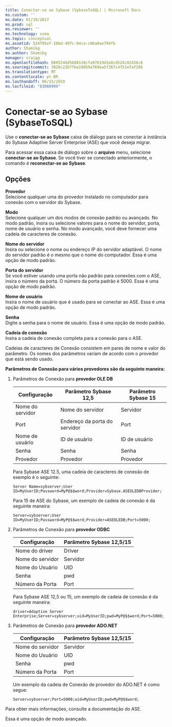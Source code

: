 ```yaml
---
title: Conectar-se ao Sybase (SybaseToSQL) | Microsoft Docs
ms.custom: ''
ms.date: 01/19/2017
ms.prod: sql
ms.reviewer: ''
ms.technology: ssma
ms.topic: conceptual
ms.assetid: 524f95ef-10bd-497c-84ca-c06a0ae794fb
author: Shamikg
ms.author: Shamikg
manager: craigg
ms.openlocfilehash: 0805246d5b88138cfa97019d1e0cd524c82456c6
ms.sourcegitcommit: 3026c22b7fba19059a769ea5f367c4f51efaf286
ms.translationtype: MT
ms.contentlocale: pt-BR
ms.lasthandoff: 06/15/2019
ms.locfileid: "63060999"
---
```

# <a name="connect-to-sybase-sybasetosql"></a>Conectar-se ao Sybase (SybaseToSQL)
Use o **conectar-se ao Sybase** caixa de diálogo para se conectar à instância do Sybase Adaptive Server Enterprise (ASE) que você deseja migrar.  
  
Para acessar essa caixa de diálogo sobre o **arquivo** menu, selecione **conectar-se ao Sybase**. Se você tiver se conectado anteriormente, o comando é **reconectar-se ao Sybase**.  
  
## <a name="options"></a>Opções  
**Provedor**  
Selecione qualquer uma do provedor instalado no computador para conexão com o servidor do Sybase.  
  
**Modo**  
Selecione qualquer um dos modos de conexão padrão ou avançado. No modo padrão, insira ou selecione valores para o nome do servidor, porta, nome de usuário e senha. No modo avançado, você deve fornecer uma cadeia de caracteres de conexão.  
  
**Nome do servidor**  
Insira ou selecione o nome ou endereço IP do servidor adaptável. O nome do servidor padrão é o mesmo que o nome do computador. Essa é uma opção de modo padrão.  
  
**Porta do servidor**  
Se você estiver usando uma porta não padrão para conexões com o ASE, insira o número da porta. O número da porta padrão é 5000. Essa é uma opção de modo padrão.  
  
**Nome de usuário**  
Insira o nome de usuário que é usado para se conectar ao ASE. Essa é uma opção de modo padrão.  
  
**Senha**  
Digite a senha para o nome de usuário. Essa é uma opção de modo padrão.  
  
**Cadeia de conexão**  
Insira a cadeia de conexão completa para a conexão para o ASE.  
  
Cadeias de caracteres de Conexão consistem em pares de nome e valor do parâmetro. Os nomes dos parâmetros variam de acordo com o provedor que está sendo usado.  
  
**Parâmetros de Conexão para vários provedores são da seguinte maneira:**  
  
1.  Parâmetros de Conexão para **provedor OLE DB**  
  
    |Configuração|Parâmetro Sybase 12,5|Parâmetro Sybase 15|  
    |-----------|-------------------------|-----------------------|  
    |Nome do servidor|Nome do servidor|Servidor|  
    |Port|Endereço da porta do servidor|Port|  
    |Nome de usuário|ID de usuário|ID de usuário|  
    |Senha|Senha|Senha|  
    |Provedor|Provedor|Provedor|  
  
    Para Sybase ASE 12.5, uma cadeia de caracteres de conexão de exemplo é o seguinte:  
  
    `Server Name=sybserver;User ID=MyUserID;Password=MyP@$$word;Provider=Sybase.ASEOLEDBProvider;`  
  
    Para 15 de ASE do Sybase, um exemplo de cadeia de conexão é da seguinte maneira:  
  
    `Server=sybserver;User ID=MyUserID;Password=MyP@$$word;Provider=ASEOLEDB;Port=5000;`  
  
2.  Parâmetros de Conexão para **provedor ODBC**  
  
    |Configuração|Parâmetro Sybase 12,5/15|  
    |-----------|-----------------------------|  
    |Nome do driver|Driver|  
    |Nome do servidor|Servidor|  
    |Nome do Usuário|UID|  
    |Senha|pwd|  
    |Número da Porta|Port|  
  
    Para Sybase ASE 12,5 ou 15, um exemplo de cadeia de conexão é da seguinte maneira:  
  
    `driver=Adaptive Server Enterprise;Server=sybserver;uid=MyUserID;pwd=MyP@$$word;Port=5000;`  
  
3.  Parâmetros de Conexão para **provedor ADO.NET**  
  
    |Configuração|Parâmetro Sybase 12,5/15|  
    |-----------|-----------------------------|  
    |Nome do servidor|Servidor|  
    |Nome do Usuário|UID|  
    |Senha|pwd|  
    |Número da Porta|Port|  
  
    Um exemplo da cadeia de Conexão de provedor do ADO.NET é como segue:  
  
    `Server=sybserver;Port=5000;uid=MyUserID;pwd=MyP@$$word;`  
  
Para obter mais informações, consulte a documentação do ASE.  
  
Essa é uma opção de modo avançado.  
  
